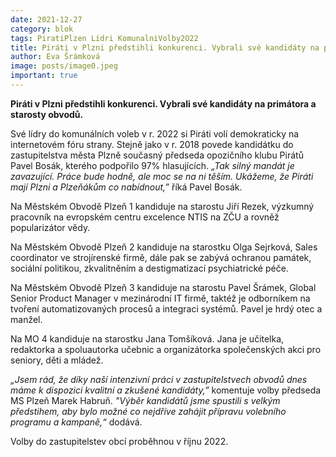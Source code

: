 ```yaml
---
date: 2021-12-27
category: blok
tags: PiratiPlzen Lidri KomunalniVolby2O22
title: Piráti v Plzni předstihli konkurenci. Vybrali své kandidáty na primátora a starosty obvodů.
author: Eva Šrámková 
image: posts/image0.jpeg
important: true 
---
```


**Piráti v Plzni předstihli konkurenci. Vybrali své kandidáty na primátora a starosty obvodů.**

Své lídry do komunálních voleb v r. 2022 si Piráti volí demokraticky na internetovém fóru strany. Stejně jako v r. 2018 povede kandidátku do zastupitelstva města Plzně současný předseda opozičního klubu Pirátů Pavel Bosák, kterého podpořilo 97% hlasujících.  *„Tak silný mandát je zavazující. Práce bude hodně, ale moc se na ni těším. Ukážeme, že Piráti mají Plzni a Plzeňákům co nabídnout,”* říká Pavel Bosák.

Na Městském Obvodě Plzeň 1 kandiduje na starostu Jiří Rezek, výzkumný pracovník na evropském centru excelence NTIS na ZČU a rovněž popularizátor vědy.

Na Městském Obvodě Plzeň 2 kandiduje na starostku Olga Sejrková, Sales coordinator ve strojírenské firmě, dále pak se zabývá ochranou památek, sociální politikou, zkvalitněním a destigmatizací psychiatrické péče.

Na Městském Obvodě Plzeň 3 kandiduje na starostu Pavel Šrámek, Global Senior Product Manager v mezinárodní IT firmě, taktéž je odborníkem na tvoření automatizovaných procesů a integraci systémů. Pavel je hrdý otec a manžel.

Na MO 4 kandiduje na starostku Jana Tomšíková. Jana je učitelka, redaktorka a spoluautorka učebnic a organizátorka společenských akci pro seniory, děti a mládež.

*„Jsem rád, že díky naší intenzivní práci v zastupitelstvech obvodů dnes máme k dispozici kvalitní a zkušené kandidáty,”* komentuje volby předseda MS Plzeň Marek Habruň. *"Výběr kandidátů jsme spustili s velkým předstihem, aby bylo možné co nejdříve zahájit přípravu volebního programu a kampaně,“* dodává.

Volby do zastupitelstev obcí proběhnou v říjnu 2022.
